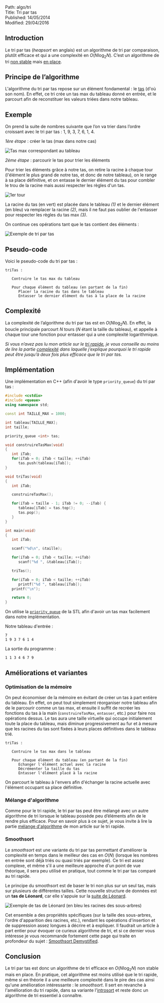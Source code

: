 Path: algo/tri  
Title: Tri par tas  
Published: 14/05/2014  
Modified: 29/04/2016  

## Introduction

Le tri par tas (*heapsort* en anglais) est un algorithme de tri par comparaison, plutôt efficace et qui a une complexité en $O(N \log _2 N)$. C’est un algorithme de tri [non stable](https://en.wikipedia.org/wiki/Sorting_algorithm#Stability) mais [en place](https://en.wikipedia.org/wiki/In-place_algorithm).

## Principe de l’algorithme

L'algorithme du tri par tas repose sur un élément fondamental : le [tas](/algo/structure/arbre/tas.html) (d'où son nom). En effet, ce tri crée un tas max du tableau donné en entrée, et le parcourt afin de reconstituer les valeurs triées dans notre tableau.

## Exemple

On prend la suite de nombres suivante que l’on va trier dans l’ordre croissant avec le tri par tas : 1, 9, 3, 7, 6, 1, 4.

*1ère étape* : créer le tas (max dans notre cas)

![Tas max correspondant au tableau](/img/algo/tri/tri_tas/exemple_tas_max.png)

*2ème étape* : parcourir le tas pour trier les éléments

Pour trier les éléments grâce à notre tas, on retire la racine à chaque tour (l'élément le plus grand de notre tas, et donc de notre tableau), on le range à sa place définitive, et on entasse le dernier élément du tas pour combler le trou de la racine mais aussi respecter les règles d'un tas.

![1er tour](/img/algo/tri/tri_tas/exemple_tour1.png)

La racine du tas (en vert) est placée dans le tableau *(1)* et le dernier élément (en bleu) va remplacer la racine *(2)*, mais il ne faut pas oublier de l'entasser pour respecter les règles du tas max *(3)*.

On continue ces opérations tant que le tas contient des éléments :

![Exemple de tri par tas](/img/algo/tri/tri_tas/exemple_tour2.png)

## Pseudo-code

Voici le pseudo-code du tri par tas :

```nohighlight
triTas :

   Contruire le tas max du tableau

   Pour chaque élément du tableau (en partant de la fin)
      Placer la racine du tas dans le tableau
      Entasser le dernier élément du tas à la place de la racine
```

## Complexité

La complexité de l’algorithme du tri par tas est en $O(N \log _2 N)$. En effet, la boucle principale parcourt $N$ tours ($N$ étant la taille du tableau), et appelle à chaque tour une fonction pour entasser qui a une complexité logarithmique.

*Si vous n’avez pas lu mon article sur le [tri rapide](/algo/tri/tri_rapide.html), je vous conseille au moins de lire la partie [complexité](/algo/tri/tri_rapide.html#complexité) dans laquelle j’explique pourquoi le tri rapide peut être jusqu’à deux fois plus efficace que le tri par tas.*

## Implémentation

Une implémentation en C++ (afin d'avoir le type `priority_queue`) du tri par tas :

```cpp
#include <cstdio>
#include <queue>
using namespace std;

const int TAILLE_MAX = 1000;

int tableau[TAILLE_MAX];
int taille;

priority_queue <int> tas;

void construireTasMax(void)
{
   int iTab;
   for(iTab = 0; iTab < taille; ++iTab)
      tas.push(tableau[iTab]);
}

void triTas(void)
{
   int iTab;

   construireTasMax();

   for(iTab = taille - 1; iTab != 0; --iTab) {
      tableau[iTab] = tas.top();
      tas.pop();
   }
}

int main(void)
{
   int iTab;

   scanf("%d\n", &taille);

   for(iTab = 0; iTab < taille; ++iTab)
      scanf("%d ", &tableau[iTab]);

   triTas();

   for(iTab = 0; iTab < taille; ++iTab)
      printf("%d ", tableau[iTab]);
   printf("\n");

   return 0;
}
```

On utilise la [`priority_queue`](http://www.cplusplus.com/reference/queue/priority_queue/) de la STL afin d'avoir un tas max facilement dans notre implémentation.

Notre tableau d'entrée :

```nohighlight
7
1 9 3 7 6 1 4
```

La sortie du programme :

```nohighlight
1 1 3 4 6 7 9
```

## Améliorations et variantes

### Optimisation de la mémoire

On peut économiser de la mémoire en évitant de créer un tas à part entière du tableau. En effet, on peut tout simplement réorganiser notre tableau afin de le parcourir comme un tas max, et ensuite il suffit de recréer les fonctions du tas à la main (`construireTasMax`, `entasser`, etc.) pour faire nos opérations dessus. Le tas aura une taille virtuelle qui occupe initialement toute la place du tableau, mais diminue progressivement au fur et à mesure que les racines du tas sont fixées à leurs places définitives dans le tableau trié.

```nohighlight
triTas :

   Contruire le tas max dans le tableau

   Pour chaque élément du tableau (en partant de la fin)
      Echanger l'élément actuel avec la racine
      Décrémenter la taille du tas
      Entasser l'élément placé à la racine
```

On parcourt le tableau à l'envers afin d'échanger la racine actuelle avec l'élément occupant sa place définitive.

### Mélange d'algorithme

Comme pour le tri rapide, le tri par tas peut être mélangé avec un autre algorithme de tri lorsque le tableau possède peu d’éléments afin de le rendre plus efficace. Pour en savoir plus à ce sujet, je vous invite à lire la partie [mélange d'algorithme](/algo/tri/tri_rapide.html#mélange-dalgorithme) de mon article sur le tri rapide.

### Smoothsort

Le *smoothsort* est une variante du tri par tas permettant d'améliorer la complexité en temps dans le meilleur des cas en $O(N)$ (lorsque les nombres en entrée sont déjà triés ou quasi triés par exemple). Ce tri est assez complexe, et même s'il a une meilleure approche d'un point de vue théorique, il sera peu utilisé en pratique, tout comme le tri par tas comparé au tri rapide.

Le principe du smoothsort est de baser le tri non plus sur un seul tas, mais sur plusieurs de différentes tailles. Cette nouvelle structure de données est un **tas de Léonard**, car elle s'appuie sur la [suite de Léonard](https://en.wikipedia.org/wiki/Leonardo_number).

![Exemple de tas de Léonard (en bleu les racines des sous-arbres)](/img/algo/tri/tri_tas/exemple_tas_leonard.png)

Cet ensemble a des propriétés spécifiques (sur la taille des sous-arbres, l'ordre d'apparition des racines, etc.), rendant les opérations d'insertion et de suppression assez longues à décrire et à expliquer. Il faudrait un article à part entier pour évoquer ce curieux algorithme de tri, et si ce dernier vous intéresse je vous recommande fortement cette page qui traite en profondeur du sujet : [Smoothsort Demystified](http://www.keithschwarz.com/smoothsort/).

## Conclusion

Le tri par tas est donc un algorithme de tri efficace en $O(N \log _2 N)$ non stable mais en place. En pratique, cet algorithme est moins utilisé que le tri rapide, même si en théorie il a une meilleure complexité dans le pire des cas ainsi qu'une amélioration intéressante : le *smoothsort*. Il sert en revanche à l'amélioration du tri rapide, dans sa variante l'[introsort](/algo/tri/tri_rapide.html#introsort) et reste donc un algorithme de tri essentiel à connaître.
